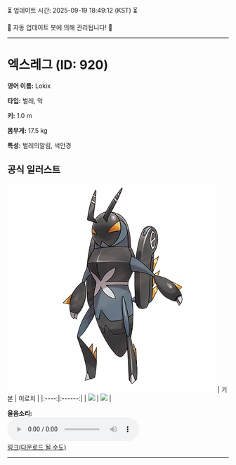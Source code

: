 
⏳ 업데이트 시간: 2025-09-19 18:49:12 (KST) ⏳

🤖 자동 업데이트 봇에 의해 관리됩니다! 🤖

---

# 엑스레그 (ID: 920)
**영어 이름:** Lokix

**타입:** 벌레, 악

**키:** 1.0 m

**몸무게:** 17.5 kg

**특성:** 벌레의알림, 색안경

## 공식 일러스트
![](https://raw.githubusercontent.com/PokeAPI/sprites/master/sprites/pokemon/other/official-artwork/920.png)
| 기본 | 이로치 |
|:----:|:------:|
| <img src="http://play.pokemonshowdown.com/sprites/ani/lokix.gif" width="200"> | <img src="http://play.pokemonshowdown.com/sprites/ani-shiny/lokix.gif" width="200"> |

**울음소리:**<br><audio controls src="https://raw.githubusercontent.com/PokeAPI/cries/main/cries/pokemon/latest/920.ogg"></audio><br> [링크(다운로드 될 수도)](https://raw.githubusercontent.com/PokeAPI/cries/main/cries/pokemon/latest/920.ogg)


---

